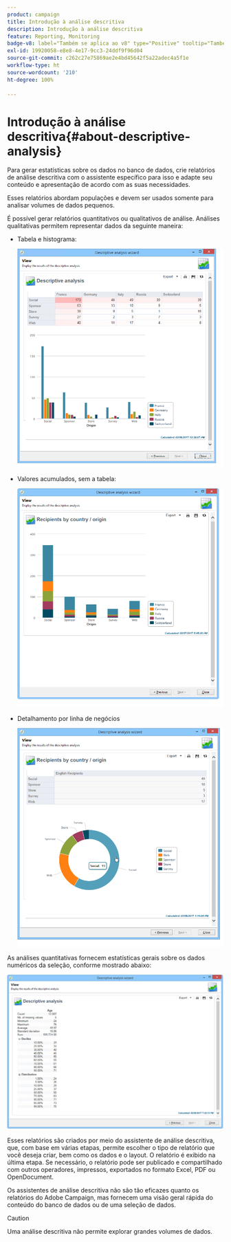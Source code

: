 ```yaml
---
product: campaign
title: Introdução à análise descritiva
description: Introdução à análise descritiva
feature: Reporting, Monitoring
badge-v8: label="Também se aplica ao v8" type="Positive" tooltip="Também se aplica ao Campaign v8"
exl-id: 19920058-e8e8-4e17-9cc3-24ddf9f96d04
source-git-commit: c262c27e75869ae2e4bd45642f5a22adec4a5f1e
workflow-type: ht
source-wordcount: '210'
ht-degree: 100%

---
```


# Introdução à análise descritiva{#about-descriptive-analysis}



Para gerar estatísticas sobre os dados no banco de dados, crie relatórios de análise descritiva com o assistente específico para isso e adapte seu conteúdo e apresentação de acordo com as suas necessidades.

Esses relatórios abordam populações e devem ser usados somente para analisar volumes de dados pequenos.

É possível gerar relatórios quantitativos ou qualitativos de análise. Análises qualitativas permitem representar dados da seguinte maneira:

* Tabela e histograma:

  ![](assets/reporting_descriptive_sample_1.png)

* Valores acumulados, sem a tabela:

  ![](assets/reporting_descriptive_sample_3.png)

* Detalhamento por linha de negócios

  ![](assets/reporting_descriptive_sample_2.png)

As análises quantitativas fornecem estatísticas gerais sobre os dados numéricos da seleção, conforme mostrado abaixo:

![](assets/reporting_descriptive_quantitative_sample.png)

Esses relatórios são criados por meio do assistente de análise descritiva, que, com base em várias etapas, permite escolher o tipo de relatório que você deseja criar, bem como os dados e o layout. O relatório é exibido na última etapa. Se necessário, o relatório pode ser publicado e compartilhado com outros operadores, impressos, exportados no formato Excel, PDF ou OpenDocument.

Os assistentes de análise descritiva não são tão eficazes quanto os relatórios do Adobe Campaign, mas fornecem uma visão geral rápida do conteúdo do banco de dados ou de uma seleção de dados.

>[!CAUTION]
>
>Uma análise descritiva não permite explorar grandes volumes de dados.

